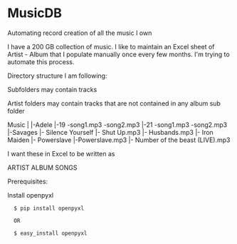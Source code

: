 # MusicDB
Automating record creation of all the music I own


I have a 200 GB collection of music. I like to maintain an Excel sheet of Artist - Album that I populate manually once every few months.
I'm trying to automate this process.

Directory structure I am following: 

  Subfolders may contain tracks
  
  Artist folders may contain tracks that are not contained in any album sub folder
  

  Music
  |
  |-Adele
    |-19
      -song1.mp3
      -song2.mp3
    |-21
      -song1.mp3
      -song2.mp3
  |-Savages
    |- Silence Yourself
        |- Shut Up.mp3
        |- Husbands.mp3
  |- Iron Maiden
      |- Powerslave
          |-Powerslave.mp3
      |- Number of the beast (LIVE).mp3
      
      
      
I want these in Excel to be written as 

ARTIST                          ALBUM                               SONGS



Prerequisites: 

Install openpyxl 

      $ pip install openpyxl
      
      OR
      
      $ easy_install openpyxl



      
